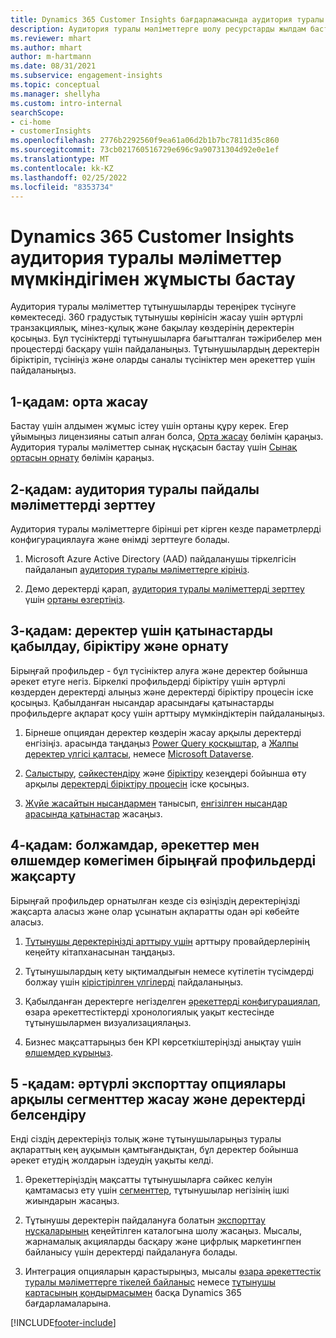 ```yaml
---
title: Dynamics 365 Customer Insights бағдарламасында аудитория туралы мәліметтермен жұмысты бастау
description: Аудитория туралы мәліметтерге шолу ресурстарды жылдам бастауға көмектеседі.
ms.reviewer: mhart
ms.author: mhart
author: m-hartmann
ms.date: 08/31/2021
ms.subservice: engagement-insights
ms.topic: conceptual
ms.manager: shellyha
ms.custom: intro-internal
searchScope:
- ci-home
- customerInsights
ms.openlocfilehash: 2776b2292560f9ea61a06d2b1b7bc7811d35c860
ms.sourcegitcommit: 73cb021760516729e696c9a90731304d92e0e1ef
ms.translationtype: MT
ms.contentlocale: kk-KZ
ms.lasthandoff: 02/25/2022
ms.locfileid: "8353734"
---
```

# <a name="get-started-with-dynamics-365-customer-insights-audience-insights-capability"></a>Dynamics 365 Customer Insights аудитория туралы мәліметтер мүмкіндігімен жұмысты бастау

Аудитория туралы мәліметтер тұтынушыларды тереңірек түсінуге көмектеседі. 360 градустық тұтынушы көрінісін жасау үшін әртүрлі транзакциялық, мінез-құлық және бақылау көздерінің деректерін қосыңыз. Бұл түсініктерді тұтынушыларға бағытталған тәжірибелер мен процестерді басқару үшін пайдаланыңыз. Тұтынушылардың деректерін біріктіріп, түсініңіз және оларды саналы түсініктер мен әрекеттер үшін пайдаланыңыз.

## <a name="step-1-create-an-environment"></a>1-қадам: орта жасау

Бастау үшін алдымен жұмыс істеу үшін ортаны құру керек. Егер ұйымыңыз лицензияны сатып алған болса, [Орта жасау](create-environment.md) бөлімін қараңыз. Аудитория туралы мәліметтер сынақ нұсқасын бастау үшін [Сынақ ортасын орнату](../trial-signup.md) бөлімін қараңыз. 

## <a name="step-2-explore-audience-insights"></a>2-қадам: аудитория туралы пайдалы мәліметтерді зерттеу

Аудитория туралы мәліметтерге бірінші рет кірген кезде параметрлерді конфигурациялауға және өнімді зерттеуге болады.

1. Microsoft Azure Active Directory (AAD) пайдаланушы тіркелгісін пайдаланып [аудитория туралы мәліметтерге кіріңіз](https://home.ci.ai.dynamics.com).

1. Демо деректерді қарап, [аудитория туралы мәліметтерді зерттеу](home.md) үшін [ортаны өзгертіңіз](manage-environments.md#switch-environments).

##  <a name="step-3-ingest-unify-and-set-up-relationships-for-your-data"></a>3-қадам: деректер үшін қатынастарды қабылдау, біріктіру және орнату

Бірыңғай профильдер - бұл түсініктер алуға және деректер бойынша әрекет етуге негіз. Біркелкі профильдерді біріктіру үшін әртүрлі көздерден деректерді алыңыз және деректерді біріктіру процесін іске қосыңыз. Қабылданған нысандар арасындағы қатынастарды профильдерге ақпарат қосу үшін арттыру мүмкіндіктерін пайдаланыңыз. 

1. Бірнеше опциядан деректер көздерін жасау арқылы деректерді енгізіңіз. арасында таңдаңыз [Power Query қосқыштар](connect-power-query.md), а [Жалпы деректер үлгісі қалтасы](connect-common-data-model.md), немесе [Microsoft Dataverse](/dynamics365/customer-insights/audience-insights/connect-dataverse-managed-lake). 

1. [Салыстыру](map-entities.md), [сәйкестендіру](match-entities.md) және [біріктіру](merge-entities.md) кезеңдері бойынша өту арқылы [деректерді біріктіру процесін](data-unification.md) іске қосыңыз.

1. [Жүйе жасайтын нысандармен](entities.md) танысып, [енгізілген нысандар арасында қатынастар](relationships.md) жасаңыз.
    
## <a name="step-4-enhance-unified-profiles-with-predictions-activities-and-measures"></a>4-қадам: болжамдар, әрекеттер мен өлшемдер көмегімен бірыңғай профильдерді жақсарту

Бірыңғай профильдер орнатылған кезде сіз өзіңіздің деректеріңізді жақсарта аласыз және олар ұсынатын ақпаратты одан әрі көбейте аласыз.

1. [Тұтынушы деректеріңізді арттыру үшін](enrichment-hub.md) арттыру провайдерлерінің кеңейту кітапханасынан таңдаңыз.

1. Тұтынушылардың кету ықтималдығын немесе күтілетін түсімдерді болжау үшін [кірістірілген үлгілерді](predictions-overview.md) пайдаланыңыз.

1. Қабылданған деректерге негізделген [әрекеттерді конфигурациялап](activities.md), өзара әрекеттестіктерді хронологиялық уақыт кестесінде тұтынушылармен визуализациялаңыз. 

1. Бизнес мақсаттарыңыз бен KPI көрсеткіштеріңізді анықтау үшін [өлшемдер құрыңыз](measures.md).
 
## <a name="step-5-create-segments-and-activate-data-through-various-export-options"></a>5 -қадам: әртүрлі экспорттау опциялары арқылы сегменттер жасау және деректерді белсендіру

Енді сіздің деректеріңіз толық және тұтынушыларыңыз туралы ақпараттың кең ауқымын қамтығандықтан, бұл деректер бойынша әрекет етудің жолдарын іздеудің уақыты келді. 

1. Әрекеттеріңіздің мақсатты тұтынушыларға сәйкес келуін қамтамасыз ету үшін [сегменттер](segments.md), тұтынушылар негізінің ішкі жиындарын жасаңыз.

1. Тұтынушы деректерін пайдалануға болатын [экспорттау нұсқаларының](export-destinations.md) кеңейтілген каталогына шолу жасаңыз. Мысалы, жарнамалық акцияларды басқару және цифрлық маркетингпен байланысу үшін деректерді пайдалануға болады.

1. Интеграция опцияларын қарастырыңыз, мысалы [өзара әрекеттестік туралы мәліметтерге тікелей байланыс](../engagement-insights/integrate-audience-insights-engagement-insights.md) немесе [тұтынушы картасының қондырмасымен](customer-card-add-in.md) басқа Dynamics 365 бағдарламаларына.  


[!INCLUDE[footer-include](../includes/footer-banner.md)]